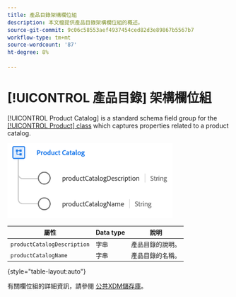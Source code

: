 ```yaml
---
title: 產品目錄架構欄位組
description: 本文檔提供產品目錄架構欄位組的概述。
source-git-commit: 9c06c58553aef4937454ced82d3e89867b5567b7
workflow-type: tm+mt
source-wordcount: '87'
ht-degree: 8%

---
```



# [!UICONTROL 產品目錄] 架構欄位組

[!UICONTROL Product Catalog] is a standard schema field group for the [[!UICONTROL Product] class](../../classes/product.md) which captures properties related to a product catalog.

![](../../images/field-groups/product/product-catalog.png)

| 屬性 | Data type | 說明 |
| --- | --- | --- |
| `productCatalogDescription` | 字串 | 產品目錄的說明。 |
| `productCatalogName` | 字串 | 產品目錄的名稱。 |

{style=&quot;table-layout:auto&quot;}

有關欄位組的詳細資訊，請參閱 [公共XDM儲存庫](https://github.com/adobe/xdm/blob/master/docs/reference/fieldgroups/product/product-catalog.schema.json)。
